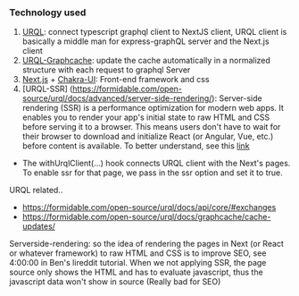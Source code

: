 ### Technology used
1.  [URQL](https://formidable.com/open-source/urql/): connect typescript graphql client to NextJS client, URQL client is basically a middle man for express-graphQL server and the Next.js client
2.  [URQL-Graphcache](https://formidable.com/open-source/urql/docs/graphcache/): update the cache automatically in a normalized structure with each request to graphql Server
3.  [Next.js](https://nextjs.org/) + [Chakra-UI](https://chakra-ui.com/docs/getting-started): Front-end framework and css
4.  [URQL-SSR] (https://formidable.com/open-source/urql/docs/advanced/server-side-rendering/): 
Server-side rendering (SSR) is a performance optimization for modern web apps. It enables you to render your app's initial state to raw HTML and CSS before serving it to a browser. This means users don't have to wait for their browser to download and initialize React (or Angular, Vue, etc.) before content is available.
To better understand, see this [link](https://www.apollographql.com/docs/react/performance/server-side-rendering/)

- The withUrqlClient(...) hook connects URQL client with the Next's pages. To enable ssr for that page, we pass in the ssr option and set it to true.

URQL related..
- https://formidable.com/open-source/urql/docs/api/core/#exchanges
- https://formidable.com/open-source/urql/docs/graphcache/cache-updates/

Serverside-rendering: so the idea of rendering the pages in Next (or React or whatever framework) to raw HTML and CSS is to improve SEO, see 4:00:00 in Ben's lireddit tutorial. When we not applying SSR, the page source only shows the HTML and has to evaluate javascript, thus the javascript data won't show in source (Really bad for SEO)